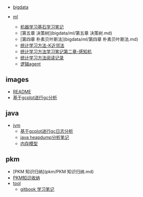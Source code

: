 - [bigdata](bigdata/README.md)

- [ml]()
    - [机器学习基石学习笔记](bigdata/ml/机器学习基石学习笔记.md)
    - [第五章 决策树](bigdata/ml/第五章 决策树.md)
    - [第四章 朴素贝叶斯法](bigdata/ml/第四章 朴素贝叶斯法.md)
    - [统计学习方法-K近邻法](bigdata/ml/统计学习方法-K近邻法.md)
    - [统计学习方法学习笔记第二章-感知机](bigdata/ml/统计学习方法第二章-感知机.md)
    - [统计学习方法阅读记录](bigdata/ml/统计学习方法阅读记录.md)
    - [逻辑agent](bigdata/ml/逻辑agent.md)

## images

- [README]()
- [基于gcplot进行gc分析]()

## java

- [jvm]()
    - [基于gcplot进行gc日志分析](java/jvm/gcplot进行gc分析.md)
    - [java heapdump分析笔记](java/jvm/heapdump分析.md)
    - [内存模型](java/jvm/jvm内存模型及gc.md)

## pkm

- [PKM 知识归纳](pkm/PKM 知识归纳.md)
- [PKM知识收纳](pkm/PKM知识收纳.md)
- [tool]()
    - [gitbook 学习笔记](pkm/tool/gitbook学习.md)